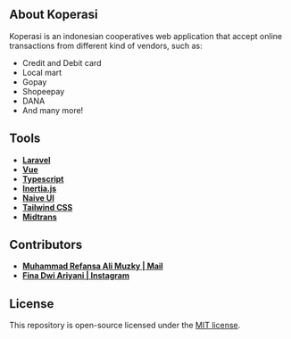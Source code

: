 ## About Koperasi

Koperasi is an indonesian cooperatives web application that accept online transactions from different kind of vendors, such as:

-   Credit and Debit card
-   Local mart
-   Gopay
-   Shopeepay
-   DANA
-   And many more!

## Tools

-   **[Laravel](https://laravel.com/)**
-   **[Vue](https://vuejs.org)**
-   **[Typescript](https://typescriptlang.org)**
-   **[Inertia.js](https://inertiajs.com)**
-   **[Naive UI](https://naiveui.com)**
-   **[Tailwind CSS](https://tailwindcss.com)**
-   **[Midtrans](https://midtrans.com)**

## Contributors

-   **[Muhammad Refansa Ali Muzky | Mail](mailto:m.refansa.am@gmail.com)**
-   **[Fina Dwi Ariyani | Instagram](https://instagram.com/vlsk_dkfldisl)**

## License

This repository is open-source licensed under the [MIT license](https://opensource.org/licenses/MIT).
